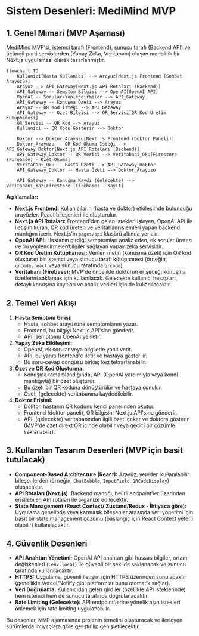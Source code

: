 # Sistem Desenleri: MediMind MVP

## 1. Genel Mimari (MVP Aşaması)

MediMind MVP'si, istemci tarafı (Frontend), sunucu tarafı (Backend API) ve üçüncü parti servislerden (Yapay Zeka, Veritabanı) oluşan monolitik bir Next.js uygulaması olarak tasarlanmıştır.

```mermaid
flowchart TD
    Kullanici[Hasta Kullanıcı] --> Arayuz[Next.js Frontend (Sohbet Arayüzü)]
    Arayuz --> API_Gateway[Next.js API Rotaları (Backend)]
    API_Gateway -- Semptom Bilgisi --> OpenAI[OpenAI API]
    OpenAI -- Sorular/Yönlendirmeler --> API_Gateway
    API_Gateway -- Konuşma Özeti --> Arayuz
    Arayuz -- QR Kod İsteği --> API_Gateway
    API_Gateway -- Özet Bilgisi --> QR_Servisi[QR Kod Üretim Kütüphanesi]
    QR_Servisi -- QR Kod --> Arayuz
    Kullanici -- QR Kodu Gösterir --> Doktor

    Doktor --> Doktor_Arayuzu[Next.js Frontend (Doktor Paneli)]
    Doktor_Arayuzu -- QR Kod Okuma İsteği --> API_Gateway_Doktor[Next.js API Rotaları (Backend)]
    API_Gateway_Doktor -- QR Verisi --> Veritabani_Oku[Firestore (Firebase) - Özet Okuma]
    Veritabani_Oku -- Hasta Özeti --> API_Gateway_Doktor
    API_Gateway_Doktor -- Hasta Özeti --> Doktor_Arayuzu

    API_Gateway -- Konuşma Kaydı (Gelecekte) --> Veritabanı_Yaz[Firestore (Firebase) - Kayıt]
```

**Açıklamalar:**

*   **Next.js Frontend:** Kullanıcıların (hasta ve doktor) etkileşimde bulunduğu arayüzler. React bileşenleri ile oluşturulur.
*   **Next.js API Rotaları:** Frontend'den gelen istekleri işleyen, OpenAI API ile iletişim kuran, QR kod üreten ve veritabanı işlemleri yapan backend mantığını içerir. Next.js'in `pages/api` klasörü altında yer alır.
*   **OpenAI API:** Hastanın girdiği semptomları analiz eden, ek sorular üreten ve ön yönlendirmeler/bilgiler sağlayan yapay zeka servisidir.
*   **QR Kod Üretim Kütüphanesi:** Verilen metin (konuşma özeti) için QR kod oluşturan bir istemci veya sunucu tarafı kütüphanesi (örneğin, `qrcode.react` veya sunucu tarafında `qrcode`).
*   **Veritabanı (Firebase):** MVP'de öncelikle doktorun erişeceği konuşma özetlerini saklamak için kullanılacak. Gelecekte kullanıcı hesapları, detaylı konuşma kayıtları ve analiz verileri için de kullanılacaktır.

## 2. Temel Veri Akışı

1.  **Hasta Semptom Girişi:**
    *   Hasta, sohbet arayüzüne semptomlarını yazar.
    *   Frontend, bu bilgiyi Next.js API'sine gönderir.
    *   API, semptomu OpenAI'ye iletir.
2.  **Yapay Zeka Etkileşimi:**
    *   OpenAI, ek sorular veya bilgilerle yanıt verir.
    *   API, bu yanıtı frontend'e iletir ve hastaya gösterilir.
    *   Bu soru-cevap döngüsü birkaç kez tekrarlanabilir.
3.  **Özet ve QR Kod Oluşturma:**
    *   Konuşma tamamlandığında, API (OpenAI yardımıyla veya kendi mantığıyla) bir özet oluşturur.
    *   Bu özet, bir QR koduna dönüştürülür ve hastaya sunulur.
    *   Özet, (gelecekte) veritabanına kaydedilebilir.
4.  **Doktor Erişimi:**
    *   Doktor, hastanın QR kodunu kendi panelinden okutur.
    *   Frontend (doktor paneli), QR bilgisini Next.js API'sine gönderir.
    *   API, (gelecekte) veritabanından ilgili özeti çeker ve doktora gösterir. (MVP'de özet direkt QR içinde olabilir veya geçici bir çözümle saklanabilir).

## 3. Kullanılan Tasarım Desenleri (MVP için basit tutulacak)

*   **Component-Based Architecture (React):** Arayüz, yeniden kullanılabilir bileşenlerden (örneğin, `ChatBubble`, `InputField`, `QRCodeDisplay`) oluşacaktır.
*   **API Rotaları (Next.js):** Backend mantığı, belirli endpoint'ler üzerinden erişilebilen API rotaları ile organize edilecektir.
*   **State Management (React Context/ Zustand/Redux - İhtiyaca göre):** Uygulama genelinde veya karmaşık bileşenler arasında veri yönetimi için basit bir state management çözümü (başlangıç için React Context yeterli olabilir) kullanılacaktır.

## 4. Güvenlik Desenleri

*   **API Anahtarı Yönetimi:** OpenAI API anahtarı gibi hassas bilgiler, ortam değişkenleri (`.env.local`) ile güvenli bir şekilde saklanacak ve sunucu tarafında kullanılacaktır.
*   **HTTPS:** Uygulama, güvenli iletişim için HTTPS üzerinden sunulacaktır (genellikle Vercel/Netlify gibi platformlar bunu otomatik sağlar).
*   **Veri Doğrulama:** Kullanıcıdan gelen girdiler (özellikle API isteklerinde) hem istemci hem de sunucu tarafında doğrulanacaktır.
*   **Rate Limiting (Gelecekte):** API endpoint'lerine yönelik aşırı istekleri önlemek için rate limiting uygulanabilir.

Bu desenler, MVP aşamasında projenin temelini oluşturacak ve ilerleyen sürümlerde ihtiyaçlara göre geliştirilip genişletilecektir. 